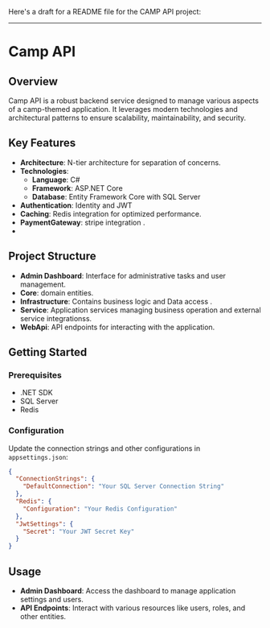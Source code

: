 Here's a draft for a README file for the CAMP API project:

---

# Camp API

## Overview

Camp API is a robust backend service designed to manage various aspects of a camp-themed application. It leverages modern technologies and architectural patterns to ensure scalability, maintainability, and security.

## Key Features

- **Architecture**: N-tier architecture for separation of concerns.
- **Technologies**: 
  - **Language**: C#
  - **Framework**: ASP.NET Core
  - **Database**: Entity Framework Core with SQL Server
- **Authentication**: Identity and JWT
- **Caching**: Redis integration for optimized performance.
- **PaymentGateway**: stripe integration .
- 

## Project Structure

- **Admin Dashboard**: Interface for administrative tasks and user management.
- **Core**: domain entities.
- **Infrastructure**:  Contains business logic and Data access .
- **Service**: Application services managing business operation and external service integrationss.
- **WebApi**: API endpoints for interacting with the application.

## Getting Started

### Prerequisites

- .NET SDK
- SQL Server
- Redis


### Configuration

Update the connection strings and other configurations in `appsettings.json`:
```json
{
  "ConnectionStrings": {
    "DefaultConnection": "Your SQL Server Connection String"
  },
  "Redis": {
    "Configuration": "Your Redis Configuration"
  },
  "JwtSettings": {
    "Secret": "Your JWT Secret Key"
  }
}
```


## Usage

- **Admin Dashboard**: Access the dashboard to manage application settings and users.
- **API Endpoints**: Interact with various resources like users, roles, and other entities.

